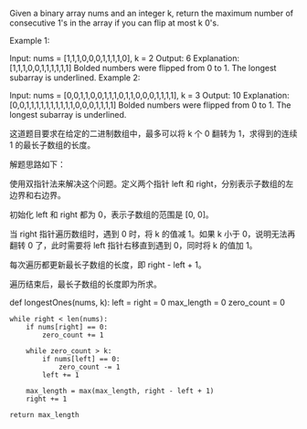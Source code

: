
Given a binary array nums and an integer k, return the maximum number of consecutive 1's in the array if you can flip at most k 0's.

Example 1:

Input: nums = [1,1,1,0,0,0,1,1,1,1,0], k = 2
Output: 6
Explanation: [1,1,1,0,0,1,1,1,1,1,1]
Bolded numbers were flipped from 0 to 1. The longest subarray is underlined.
Example 2:

Input: nums = [0,0,1,1,0,0,1,1,1,0,1,1,0,0,0,1,1,1,1], k = 3
Output: 10
Explanation: [0,0,1,1,1,1,1,1,1,1,1,1,0,0,0,1,1,1,1]
Bolded numbers were flipped from 0 to 1. The longest subarray is underlined.

这道题目要求在给定的二进制数组中，最多可以将 k 个 0 翻转为 1，求得到的连续 1 的最长子数组的长度。

解题思路如下：

使用双指针法来解决这个问题。定义两个指针 left 和 right，分别表示子数组的左边界和右边界。

初始化 left 和 right 都为 0，表示子数组的范围是 [0, 0]。

当 right 指针遍历数组时，遇到 0 时，将 k 的值减 1。如果 k 小于 0，说明无法再翻转 0 了，此时需要将 left 指针右移直到遇到 0，同时将 k 的值加 1。

每次遍历都更新最长子数组的长度，即 right - left + 1。

遍历结束后，最长子数组的长度即为所求。

def longestOnes(nums, k):
    left = right = 0
    max_length = 0
    zero_count = 0

    while right < len(nums):
        if nums[right] == 0:
            zero_count += 1

        while zero_count > k:
            if nums[left] == 0:
                zero_count -= 1
            left += 1

        max_length = max(max_length, right - left + 1)
        right += 1

    return max_length

